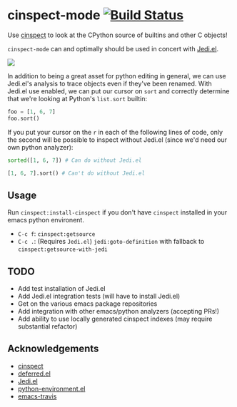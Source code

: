 # cinspect-mode [![Build Status](https://travis-ci.org/inlinestyle/cinspect-mode.svg?branch=master)](https://travis-ci.org/inlinestyle/cinspect-mode)
Use [cinspect](https://github.com/punchagan/cinspect) to look at the CPython source of builtins and other C objects!

`cinspect-mode` can and optimally should be used in concert with [Jedi.el](http://tkf.github.io/emacs-jedi).

![](https://raw.github.com/inlinestyle/cinspect-mode/master/images/cinspect-startswith.png)

In addition to being a great asset for python editing in general, we can use Jedi.el's analysis to trace objects even if they've been renamed. With Jedi.el use enabled, we can put our cursor on `sort` and correctly determine that we're looking at Python's `list.sort` builtin:
```python
foo = [1, 6, 7]
foo.sort()
```
If you put your cursor on the `r` in each of the following lines of code, only the second will be possible to inspect without Jedi.el (since we'd need our own python analyzer):
```python
sorted([1, 6, 7]) # Can do without Jedi.el

[1, 6, 7].sort() # Can't do without Jedi.el
```

## Usage
Run `cinspect:install-cinspect` if you don't have `cinspect` installed in your emacs python environent.
 - `C-c f`: `cinspect:getsource`
 - `C-c .`: (Requires `Jedi.el`) `jedi:goto-definition` with fallback to `cinspect:getsource-with-jedi`

## TODO
 - Add test installation of Jedi.el
 - Add Jedi.el integration tests (will have to install Jedi.el)
 - Get on the various emacs package repositories
 - Add integration with other emacs/python analyzers (accepting PRs!)
 - Add ability to use locally generated cinspect indexes (may require substantial refactor)

## Acknowledgements
 - [cinspect](https://github.com/punchagan/cinspect)
 - [deferred.el](https://github.com/kiwanami/emacs-deferred)
 - [Jedi.el](http://tkf.github.io/emacs-jedi)
 - [python-environment.el](https://github.com/tkf/emacs-python-environment)
 - [emacs-travis](https://github.com/rolandwalker/emacs-travis)
